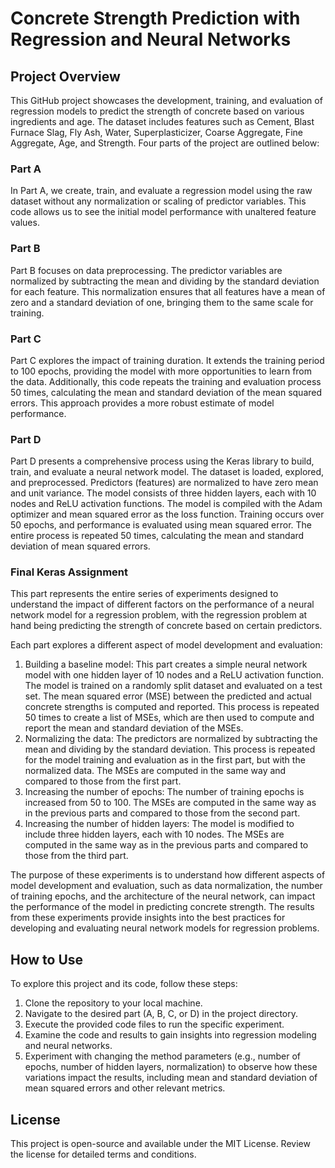 # Concrete Strength Prediction with Regression and Neural Networks

## Project Overview
This GitHub project showcases the development, training, and evaluation of regression models to predict the strength of concrete based on various ingredients and age. The dataset includes features such as Cement, Blast Furnace Slag, Fly Ash, Water, Superplasticizer, Coarse Aggregate, Fine Aggregate, Age, and Strength. Four parts of the project are outlined below:

### Part A
In Part A, we create, train, and evaluate a regression model using the raw dataset without any normalization or scaling of predictor variables. This code allows us to see the initial model performance with unaltered feature values.

### Part B
Part B focuses on data preprocessing. The predictor variables are normalized by subtracting the mean and dividing by the standard deviation for each feature. This normalization ensures that all features have a mean of zero and a standard deviation of one, bringing them to the same scale for training.

### Part C
Part C explores the impact of training duration. It extends the training period to 100 epochs, providing the model with more opportunities to learn from the data. Additionally, this code repeats the training and evaluation process 50 times, calculating the mean and standard deviation of the mean squared errors. This approach provides a more robust estimate of model performance.

### Part D
Part D presents a comprehensive process using the Keras library to build, train, and evaluate a neural network model. The dataset is loaded, explored, and preprocessed. Predictors (features) are normalized to have zero mean and unit variance. The model consists of three hidden layers, each with 10 nodes and ReLU activation functions. The model is compiled with the Adam optimizer and mean squared error as the loss function. Training occurs over 50 epochs, and performance is evaluated using mean squared error. The entire process is repeated 50 times, calculating the mean and standard deviation of mean squared errors.

### Final Keras Assignment
This part represents the entire series of experiments designed to understand the impact of different factors on the performance of a neural network model for a regression problem, with the regression problem at hand being predicting the strength of concrete based on certain predictors.

Each part explores a different aspect of model development and evaluation:

1. Building a baseline model: This part creates a simple neural network model with one hidden layer of 10 nodes and a ReLU activation function. The model is trained on a randomly split dataset and evaluated on a test set. The mean squared error (MSE) between the predicted and actual concrete strengths is computed and reported. This process is repeated 50 times to create a list of MSEs, which are then used to compute and report the mean and standard deviation of the MSEs.
2. Normalizing the data: The predictors are normalized by subtracting the mean and dividing by the standard deviation. This process is repeated for the model training and evaluation as in the first part, but with the normalized data. The MSEs are computed in the same way and compared to those from the first part.
3. Increasing the number of epochs: The number of training epochs is increased from 50 to 100. The MSEs are computed in the same way as in the previous parts and compared to those from the second part.
4. Increasing the number of hidden layers: The model is modified to include three hidden layers, each with 10 nodes. The MSEs are computed in the same way as in the previous parts and compared to those from the third part.

The purpose of these experiments is to understand how different aspects of model development and evaluation, such as data normalization, the number of training epochs, and the architecture of the neural network, can impact the performance of the model in predicting concrete strength. The results from these experiments provide insights into the best practices for developing and evaluating neural network models for regression problems.

## How to Use
To explore this project and its code, follow these steps:

1. Clone the repository to your local machine.
2. Navigate to the desired part (A, B, C, or D) in the project directory.
3. Execute the provided code files to run the specific experiment.
4. Examine the code and results to gain insights into regression modeling and neural networks.
5. Experiment with changing the method parameters (e.g., number of epochs, number of hidden layers, normalization) to observe how these variations impact the results, including mean and standard deviation of mean squared errors and other relevant metrics.

## License
This project is open-source and available under the MIT License. Review the license for detailed terms and conditions.
